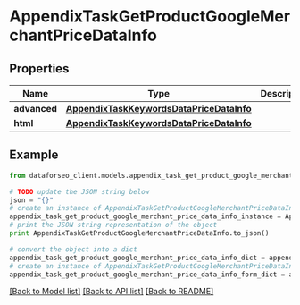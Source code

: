 # AppendixTaskGetProductGoogleMerchantPriceDataInfo


## Properties

Name | Type | Description | Notes
------------ | ------------- | ------------- | -------------
**advanced** | [**AppendixTaskKeywordsDataPriceDataInfo**](AppendixTaskKeywordsDataPriceDataInfo.md) |  | [optional] 
**html** | [**AppendixTaskKeywordsDataPriceDataInfo**](AppendixTaskKeywordsDataPriceDataInfo.md) |  | [optional] 

## Example

```python
from dataforseo_client.models.appendix_task_get_product_google_merchant_price_data_info import AppendixTaskGetProductGoogleMerchantPriceDataInfo

# TODO update the JSON string below
json = "{}"
# create an instance of AppendixTaskGetProductGoogleMerchantPriceDataInfo from a JSON string
appendix_task_get_product_google_merchant_price_data_info_instance = AppendixTaskGetProductGoogleMerchantPriceDataInfo.from_json(json)
# print the JSON string representation of the object
print AppendixTaskGetProductGoogleMerchantPriceDataInfo.to_json()

# convert the object into a dict
appendix_task_get_product_google_merchant_price_data_info_dict = appendix_task_get_product_google_merchant_price_data_info_instance.to_dict()
# create an instance of AppendixTaskGetProductGoogleMerchantPriceDataInfo from a dict
appendix_task_get_product_google_merchant_price_data_info_form_dict = appendix_task_get_product_google_merchant_price_data_info.from_dict(appendix_task_get_product_google_merchant_price_data_info_dict)
```
[[Back to Model list]](../README.md#documentation-for-models) [[Back to API list]](../README.md#documentation-for-api-endpoints) [[Back to README]](../README.md)


